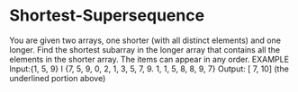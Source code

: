 # Shortest-Supersequence
You are given two arrays, one shorter (with all distinct elements) and one 
longer. Find the shortest subarray in the longer array that contains all the elements in the shorter 
array. The items can appear in any order. 
EXAMPLE 
lnput:{1, 5, 9} I {7, 5, 9, 0, 2, 1, 3, 5, 7, 9. 1, 1, 5, 8, 8, 9, 7} 
Output: [ 7, 10] (the underlined portion above) 
